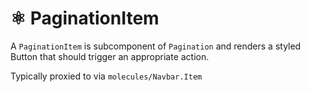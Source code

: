 # ⚛️ PaginationItem

A `PaginationItem` is subcomponent of `Pagination` and renders a styled Button that should trigger an appropriate action.

Typically proxied to via `molecules/Navbar.Item`
